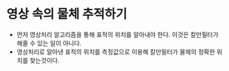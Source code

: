 # 영상 속의 물체 추적하기
- 먼저 영상처리 알고리즘을 통해 표적의 위치를 알아내야 한다. 이것은 칼만필터가 해줄 수 있는 일이 아니다.
- 영상처리로 알아낸 표적의 위치를 측정값으로 이용해 칼만필터가 물체의 정확한 위치를 찾는것이다.
